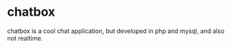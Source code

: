 # chatbox
chatbox is a cool chat application, but developed in php and mysql, and also not realtime.
